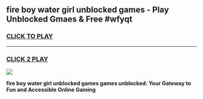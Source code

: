 
## fire boy water girl unblocked games - Play Unblocked Gmaes & Free #wfyqt
<h3>
<a href="https://premium.freeplayer.one?title=fire_boy_water_girl_unblocked_games&ref=01M">CLICK TO PLAY</a></h3>
<hr>

<h3>
<a href="https://premium.freeplayer.one?title=fire_boy_water_girl_unblocked_games&ref=01M">CLICK 2 PLAY</a>
  
</h3>

<a href="https://premium.freeplayer.one?title=fire_boy_water_girl_unblocked_games&ref=01M"><img src="https://clearcache.store/games.png"></a>


**fire boy water girl unblocked games games unblocked: Your Gateway to Fun and Accessible Online Gaming**
